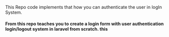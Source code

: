 This Repo code implements that how you can authenticate the user in logIn System.

#### From this repo teaches you to create a login form with user authentication login/logout system in laravel from scratch. this
